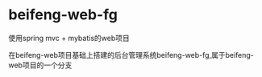 # beifeng-web-fg
使用spring mvc + mybatis的web项目

在beifeng-web项目基础上搭建的后台管理系统beifeng-web-fg,属于beifeng-web项目的一个分支
